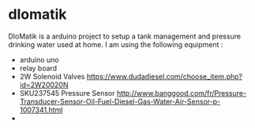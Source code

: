 # dlomatik

DloMatik is a arduino project to setup a tank management and pressure drinking water used at home.
I am using the following equipment :
- arduino uno
- relay board
- 2W Solenoid Valves https://www.dudadiesel.com/choose_item.php?id=2W20020N
- SKU237545 Pressure Sensor http://www.banggood.com/fr/Pressure-Transducer-Sensor-Oil-Fuel-Diesel-Gas-Water-Air-Sensor-p-1007341.html
-
